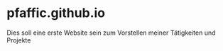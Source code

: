 # pfaffic.github.io
Dies soll eine erste Website sein zum Vorstellen meiner Tätigkeiten und Projekte
